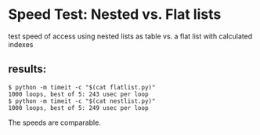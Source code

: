 # Speed Test: Nested vs. Flat lists

test speed of access using nested lists as table vs. a flat list with calculated indexes

## results:

```
$ python -m timeit -c "$(cat flatlist.py)"
1000 loops, best of 5: 243 usec per loop
$ python -m timeit -c "$(cat nestlist.py)"
1000 loops, best of 5: 249 usec per loop
```

The speeds are comparable.

